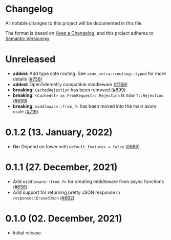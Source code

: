 # Changelog

All notable changes to this project will be documented in this file.

The format is based on [Keep a Changelog],
and this project adheres to [Semantic Versioning].

# Unreleased

- **added:** Add type safe routing. See `axum_extra::routing::typed` for more details ([#756])
- **added:** OpenTelemetry compatible middleware ([#769])
- **breaking:** `CachedRejection` has been removed ([#699])
- **breaking:** `<Cached<T> as FromRequest>::Rejection` is now `T::Rejection`. ([#699])
- **breaking:** `middleware::from_fn` has been moved into the main axum crate ([#719])

[#666]: https://github.com/tokio-rs/axum/pull/666
[#699]: https://github.com/tokio-rs/axum/pull/699
[#719]: https://github.com/tokio-rs/axum/pull/719
[#756]: https://github.com/tokio-rs/axum/pull/756
[#769]: https://github.com/tokio-rs/axum/pull/769

# 0.1.2 (13. January, 2022)

- **fix:** Depend on tower with `default_features = false` ([#666])

# 0.1.1 (27. December, 2021)

- Add `middleware::from_fn` for creating middleware from async functions ([#656])
- Add support for returning pretty JSON response in `response::ErasedJson` ([#662])

[#656]: https://github.com/tokio-rs/axum/pull/656
[#662]: https://github.com/tokio-rs/axum/pull/662

# 0.1.0 (02. December, 2021)

- Initial release.

[Keep a Changelog]: https://keepachangelog.com/en/1.0.0/
[Semantic Versioning]: https://semver.org/spec/v2.0.0.html
